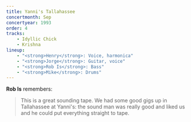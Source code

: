 ```yaml
---
title: Yanni's Tallahassee
concertmonth: Sep
concertyear: 1993
order: 4
tracks:
    - Idyllic Chick
    - Krishna
lineup:
    - "<strong>Henry</strong>: Voice, harmonica"
    - "<strong>Jorge</strong>: Guitar, voice"
    - "<strong>Rob Is</strong>: Bass"
    - "<strong>Mike</strong>: Drums"
---
```

**Rob Is** remembers:

> This is a great sounding tape. We had some good gigs up in Tallahassee at Yanni's: the sound man was really good and liked us and he could put everything straight to tape.